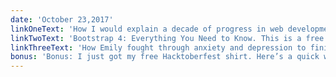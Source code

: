 ```yaml
---
date: 'October 23,2017'
linkOneText: 'How I would explain a decade of progress in web development to a time traveler from 2007 (10 minute read): https://fcc.im/2gD4uPI'
linkTwoText: 'Bootstrap 4: Everything You Need to Know. This is a free book-length deep dive using Bootstrap 4 to solve some common responsive web design problems (66 minute read): https://fcc.im/2laYcIf'
linkThreeText: 'How Emily fought through anxiety and depression to finish freeCodeCamp’s front end development certificate (6 minute read): https://fcc.im/2yIP7tC'
bonus: 'Bonus: I just got my free Hacktoberfest shirt. Here’s a quick way you can get yours (5 minute read): https://fcc.im/2hZSuEz'
---
```

